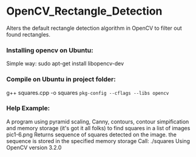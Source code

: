 OpenCV_Rectangle_Detection
==========================

Alters the default rectangle detection algorithm in OpenCV to filter out found rectangles.

### Installing opencv on Ubuntu:
Simple way:
sudo apt-get install libopencv-dev

### Compile on Ubuntu in project folder:
g++ squares.cpp -o squares `pkg-config --cflags --libs opencv`

### Help Example:
A program using pyramid scaling, Canny, contours, contour simpification and
memory storage (it's got it all folks) to find
squares in a list of images pic1-6.png
Returns sequence of squares detected on the image.
the sequence is stored in the specified memory storage
Call:
./squares
Using OpenCV version 3.2.0

